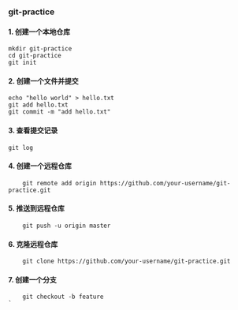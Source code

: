 ### git-practice

#### 1. 创建一个本地仓库

```
mkdir git-practice
cd git-practice
git init
```

#### 2. 创建一个文件并提交

```
echo "hello world" > hello.txt
git add hello.txt
git commit -m "add hello.txt"
```

#### 3. 查看提交记录

```
git log
```

#### 4. 创建一个远程仓库

```
    git remote add origin https://github.com/your-username/git-practice.git
```

#### 5. 推送到远程仓库

```
    git push -u origin master
```

#### 6. 克隆远程仓库

```
    git clone https://github.com/your-username/git-practice.git
```

#### 7. 创建一个分支

```
    git checkout -b feature
`